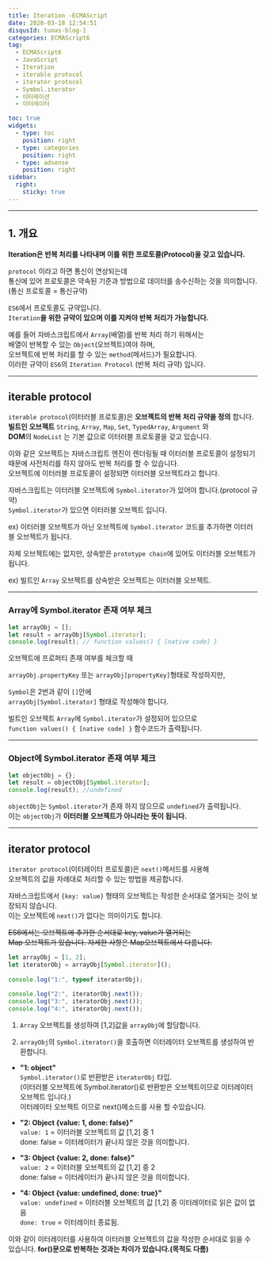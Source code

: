 ```yaml
---
title: Iteration -ECMAScript
date: 2020-03-18 12:54:51
disqusId: tunas-blog-1
categories: ECMAScript6
tag: 
  - ECMAScript6
  - JavaScript
  - Iteration
  - iterable protocol
  - iterator protocol
  - Symbol.iterator
  - 이터레이션
  - 이터레이터

toc: true
widgets:
  - type: toc
    position: right
  - type: categories
    position: right
  - type: adsense
    position: right
sidebar:
  right:
    sticky: true
---
```



* * *

## 1. 개요

**Iteration은 반복 처리를 나타내며 이를 위한 프로토콜(Protocol)을 갖고 있습니다.**

`protocol` 이라고 하면 통신이 연상되는데  
통신에 있어 프로토콜은 약속된 기준과 방법으로 데이터를 송수신하는 것을 의미합니다. (통신 프로토콜 = 통신규약)

`ES6`에서 프로토콜도 규약입니다.  
`Iteration`**을 위한 규약이 있으며 이를 지켜야 반복 처리가 가능합니다.**

예를 들어 자바스크립트에서 `Array`(배열)를 반복 처리 하기 위해서는  
배열이 반복할 수 있는 `Object`(오브젝트)여야 하며,  
오브젝트에 반복 처리를 할 수 있는 `method`(메서드)가 필요합니다.  
이러한 규약이 `ES6`의 `Iteration Protocol` (반복 처리 규약) 입니다.

<!-- more -->

* * *

## iterable protocol

`iterable protocol`(이터러블 프로토콜)은 **오브젝트의 반복 처리 규약을 정의** 합니다.  
**빌트인 오브젝트** `String`, `Array`, `Map`, `Set`, `TypedArray`, `Argument` 와  
**DOM**의 `NodeList` 는 기본 값으로 이터러블 프로토콜을 갖고 있습니다.

이와 같은 오브젝트는 자바스크립트 엔진이 렌더링될 때 이터러블 프로토콜이 설정되기 때문에 사전처리를 하지 않아도 반복 처리를 할 수 있습니다.  
오브젝트에 이터러블 프로토콜이 설정되면 이터러블 오브젝트라고 합니다.

자바스크립트는 이터러블 오브젝트에 `Symbol.iterator`가 있어야 합니다.(protocol 규약)  
`Symbol.iterator`가 있으면 이터러블 오브젝트 입니다.  

ex) 이터러블 오브젝트가 아닌 오브젝트에 `Symbol.iterator` 코드를 추가하면 이터러블 오브젝트가 됩니다.

자체 오브젝트에는 없지만, 상속받은 `prototype chain`에 있어도 이터러블 오브젝트가 됩니다.

ex) 빌트인 `Array` 오브젝트를 상속받은 오브젝트는 이터러블 오브젝트.

-------
### Array에 Symbol.iterator 존재 여부 체크

```js Array 오브젝트가 할당된 arrayObj에서 Symbol.iterator 존재 여부 체크
let arrayObj = [];  
let result = arrayObj[Symbol.iterator];  
console.log(result); // function values() { [native code] }  
```

오브젝트에 프로퍼티 존재 여부를 체크할 때 

`arrayObj.propertyKey` 또는 `arrayObj[propertyKey]`형태로 작성하지만,

`Symbol`은 2번과 같이 `[]`안에  
`arrayObj[Symbol.iterator]` 형태로 작성해야 합니다.

빌트인 오브젝트 `Array`에 `Symbol.iterator`가 설정되어 있으므로  
`function values() { [native code] }` 함수코드가 출력됩니다.

------
### Object에 Symbol.iterator 존재 여부 체크

```js Object가 할당된 objectObj에서 Symbol.iterator 존재 여부 체크
let objectObj = {};  
let result = objectObj[Symbol.iterator];  
console.log(result); //undefined  
```

`objectObj`는 `Symbol.iterator`가 존재 하지 않으므로 `undefined`가 출력됩니다.  
이는 `objectObj`가 **이터러블 오브젝트가 아니라는 뜻이 됩니다.**

* * *

## iterator protocol

`iterator protocol`(이터레이터 프로토콜)은 `next()`메서드를 사용해  
오브젝트의 값을 차례대로 처리할 수 있는 방법을 제공합니다.

자바스크립트에서 `{key: value}` 형태의 오브젝트는 작성한 순서대로 열거되는 것이 보장되지 않습니다.  
이는 오브젝트에 `next()`가 없다는 의미이기도 합니다.

~~ES6에서는 오브젝트에 추가한 순서대로 key, value가 열거되는  
Map 오브젝트가 있습니다. 자세한 사항은 Map오브젝트에서 다룹니다.~~

```js
let arrayObj = [1, 2];  
let iteratorObj = arrayObj[Symbol.iterator]();  
  
console.log("1:", typeof iteratorObj);  
  
console.log("2:", iteratorObj.next());  
console.log("3:", iteratorObj.next());  
console.log("4:", iteratorObj.next());  
```

1.  `Array` 오브젝트를 생성하여 [1,2]값을 `arrayObj`에 할당합니다.
    

2.  `arrayObj`의 `Symbol.iterator()`을 호출하면 이터레이터 오브젝트를 생성하여 반환합니다.
    

* **"1: object"**  
`Symbol.iterator()`로 반환받은 `iteratorObj` 타입.  
(이터러블 오브젝트에 Symbol.iterator()로 반환받은 오브젝트이므로 이터레이터 오브젝트 입니다.)  
이터레이터 오브젝트 이므로 next()메소드를 사용 할 수있습니다.


* **"2: Object {value: 1, done: false}"**  
`value: 1` = 이터러블 오브젝트의 값 [1,2] 중 1  
done: false = 이터레이터가 끝나지 않은 것을 의미합니다.


* **"3: Object {value: 2, done: false}"**  
`value: 2` = 이터러블 오브젝트의 값 [1,2] 중 2  
done: false = 이터레이터가 끝나지 않은 것을 의미합니다.


* **"4: Object {value: undefined, done: true}"**  
`value: undefined` = 이터러블 오브젝트의 값 [1,2] 중 이터레이터로 읽은 값이 없음  
`done: true` = 이터레이터 종료됨.


이와 같이 이터레이터를 사용하여 이터러블 오브젝트의 값을 작성한 순서대로 읽을 수 있습니다. 
**for()문으로 반복하는 것과는 차이가 있습니다.(목적도 다름)**